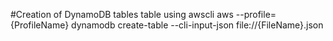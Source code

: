 #Creation of DynamoDB tables table using awscli
 aws --profile={ProfileName} dynamodb create-table --cli-input-json file://{FileName}.json
